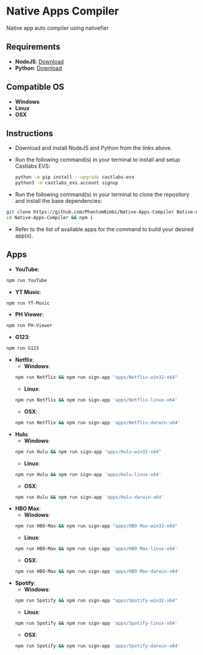 # Native Apps Compiler
Native app auto compiler using nativefier

## Requirements

 * **NodeJS**: [Download][URL1]
 * **Python**: [Download][URL2]

## Compatible OS

 * **Windows**
 * **Linux**
 * **OSX**

## Instructions

 * Download and install NodeJS and Python from the links above.
 * Run the following command(s) in your terminal to install and setup Castlabs EVS:

    ```sh
    python -m pip install --upgrade castlabs-evs
    python3 -m castlabs_evs.account signup
    ```

 * Run the following command(s) in your terminal to clone the repository and install the base dependencies:

 ```sh
 git clone https://github.com/PhantomNimbi/Native-Apps-Compiler Native-Apps-Compiler
 cd Native-Apps-Compiler && npm i
 ```
 * Refer to the list of available apps for the command to build your desired app(s). 

## Apps

  * **YouTube**: 
  ```sh
  npm run YouTube
  ```
  * **YT Music**: 
  ```sh
  npm run YT-Music
  ```
  * **PH Viewer**: 
  ```sh
  npm run PH-Viewer
  ```
  * **G123**: 
  ```sh
  npm run G123
  ```
  * **Netflix**: 
    * **Windows**:
    ```sh
    npm run Netflix && npm run sign-app "apps/Netflix-win32-x64"
    ```
    * **Linux**: 
    ```sh
    npm run Netflix && npm run sign-app 'apps/Netflix-linux-x64'
    ```
    * **OSX**: 
    ```sh
    npm run Netflix && npm run sign-app 'apps/Netflix-darwin-x64'
    ```
* **Hulu**: 
    * **Windows**: 
    ```sh
    npm run Hulu && npm run sign-app "apps/Hulu-win32-x64"
    ```
    * **Linux**: 
    ```sh
    npm run Hulu && npm run sign-app 'apps/Hulu-linux-x64'
    ```
    * **OSX**: 
    ```sh
    npm run Hulu && npm run sign-app 'apps/Hulu-darwin-x64'
    ```
* **HBO Max**: 
    * **Windows**: 
    ```sh
    npm run HBO-Max && npm run sign-app "apps/HBO Max-win32-x64"
    ```
    * **Linux**: 
    ```sh
    npm run HBO-Max && npm run sign-app 'apps/HBO Max-linux-x64'
    ```
    * **OSX**: 
    ```sh
    npm run HBO-Max && npm run sign-app 'apps/HBO Max-darwin-x64'
    ```
* **Spotify**: 
    * **Windows**: 
    ```sh
    npm run Spotify && npm run sign-app "apps/Spotify-win32-x64"
    ```
    * **Linux**: 
    ```sh
    npm run Spotify && npm run sign-app 'apps/Spotify-linux-x64'
    ```
    * **OSX**: 
    ```sh
    npm run Spotify && npm run sign-app 'apps/Spotify-darwin-x64'
    ```

[URL1]: https://nodejs.org
[URL2]: https://python.org